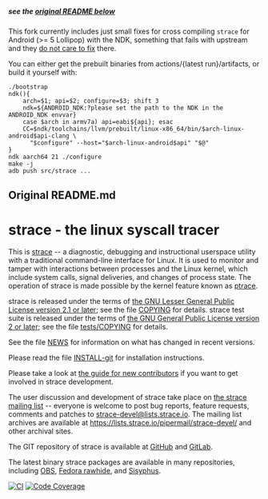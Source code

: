 ##### see the [original README below](#original-readmemd)

This fork currently includes just small fixes for cross compiling `strace` for Android (>= 5 Lollipop) with the NDK,
something that fails with upstream and they [do not care to fix](https://github.com/strace/strace/pull/252) there.

You can either get the prebuilt binaries from actions/{latest run}/artifacts, or build it yourself with:
```
./bootstrap
ndk(){
	arch=$1; api=$2; configure=$3; shift 3
	ndk=${ANDROID_NDK:?please set the path to the NDK in the ANDROID_NDK envvar}
	case $arch in armv7a) api=eabi${api}; esac
	CC=$ndk/toolchains/llvm/prebuilt/linux-x86_64/bin/$arch-linux-android$api-clang \
	  "$configure" --host="$arch-linux-android$api" "$@"
}
ndk aarch64 21 ./configure
make -j
adb push src/strace ...
```
## Original README.md
strace - the linux syscall tracer
=================================

This is [strace](https://strace.io) -- a diagnostic, debugging and instructional userspace utility with a traditional command-line interface for Linux.  It is used to monitor and tamper with interactions between processes and the Linux kernel, which include system calls, signal deliveries, and changes of process state.  The operation of strace is made possible by the kernel feature known as [ptrace](http://man7.org/linux/man-pages/man2/ptrace.2.html).

strace is released under the terms of [the GNU Lesser General Public License version 2.1 or later](LGPL-2.1-or-later); see the file [COPYING](COPYING) for details.
strace test suite is released under the terms of [the GNU General Public License version 2 or later](tests/GPL-2.0-or-later); see the file [tests/COPYING](tests/COPYING) for details.

See the file [NEWS](NEWS) for information on what has changed in recent versions.

Please read the file [INSTALL-git](INSTALL-git.md) for installation instructions.

Please take a look at [the guide for new contributors](https://strace.io/wiki/NewContributorGuide) if you want to get involved in strace development.

The user discussion and development of strace take place on [the strace mailing list](https://lists.strace.io/mailman/listinfo/strace-devel) -- everyone is welcome to post bug reports, feature requests, comments and patches to strace-devel@lists.strace.io.  The mailing list archives are available at https://lists.strace.io/pipermail/strace-devel/ and other archival sites.

The GIT repository of strace is available at [GitHub](https://github.com/strace/strace/) and [GitLab](https://gitlab.com/strace/strace/).

The latest binary strace packages are available in many repositories, including
[OBS](https://build.opensuse.org/package/show/home:ldv_alt/strace/),
[Fedora rawhide](https://packages.fedoraproject.org/pkgs/strace/), and
[Sisyphus](https://packages.altlinux.org/en/Sisyphus/srpms/strace).

[![CI](https://github.com/strace/strace/workflows/CI/badge.svg?branch=master)](https://github.com/strace/strace/actions?query=workflow:CI+branch:master) [![Code Coverage](https://codecov.io/github/strace/strace/coverage.svg?branch=master)](https://codecov.io/github/strace/strace?branch=master)
